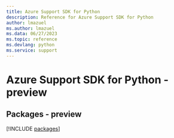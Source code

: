 ```yaml
---
title: Azure Support SDK for Python
description: Reference for Azure Support SDK for Python
author: lmazuel
ms.author: lmazuel
ms.data: 06/27/2023
ms.topic: reference
ms.devlang: python
ms.service: support
---
```

# Azure Support SDK for Python - preview
## Packages - preview
[!INCLUDE [packages](support-index.md)]